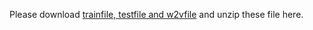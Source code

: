 Please download [trainfile, testfile and w2vfile](https://drive.google.com/drive/folders/0B--ZKWD8ahE4UktManVsY1REOUk?usp=sharing) and unzip these file here.
